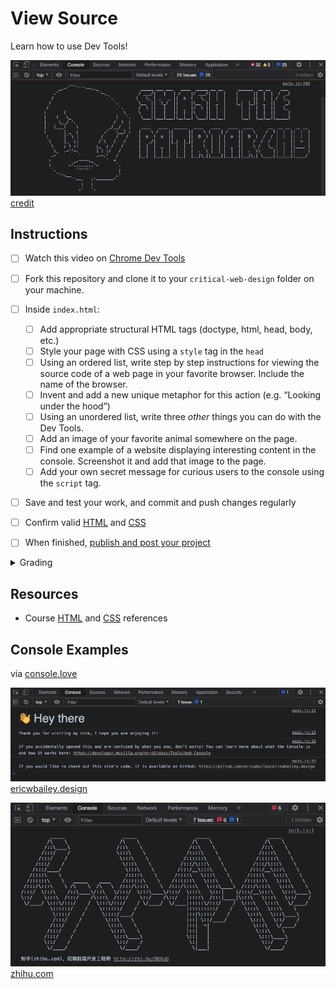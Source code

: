 
# View Source

Learn how to use Dev Tools!

![view source](assets/img/console-what-is-code.png)
[credit](https://www.bloomberg.com/graphics/2015-paul-ford-what-is-code/)

## Instructions

- [ ] Watch this video on [Chrome Dev Tools](https://www.youtube.com/watch?v=25R1Jl5P7Mw)
- [ ] Fork this repository and clone it to your `critical-web-design` folder on your machine.
- [ ] Inside `index.html`:
	- [ ] Add appropriate structural HTML tags (doctype, html, head, body, etc.)
	- [ ] Style your page with CSS using a `style` tag in the `head`
	- [ ] Using an ordered list, write step by step instructions for viewing the source code of a web page in your favorite browser. Include the name of the browser.
	- [ ] Invent and add a new unique metaphor for this action (e.g. “Looking under the hood”)
	- [ ] Using an unordered list, write three *other* things you can do with the Dev Tools.
	- [ ] Add an image of your favorite animal somewhere on the page.
	- [ ] Find one example of a website displaying interesting content in the console. Screenshot it and add that image to the page.
	- [ ] Add your own secret message for curious users to the console using the `script` tag.
- [ ] Save and test your work, and commit and push changes regularly
- [ ] Confirm valid [HTML](https://validator.w3.org/) and [CSS](https://jigsaw.w3.org/css-validator/)
- [ ] When finished, [publish and post your project](https://docs.google.com/document/d/17U_zmzM_eML_qkG0PaOdDRcEk3YEmbiQ1TyNnbAM08k/edit#bookmark=id.8jryplv1i8a)



<details>
<summary>Grading</summary>

Points | Description
---: | ---
4 | Correct information provided
4 | Instructions followed
4 | Degree to which the metaphor was thoughtful and relevant
4 | Project is online, accessible, and linked from Moodle
4 | Valid HTML and CSS
5% | Bonus! Add a table with your weekly dream schedule (what you will do when the robots take over)
20 | Total possible

</details>






## Resources

- Course [HTML](https://github.com/omundy/dig245-critical-web-design/blob/main/reference-sheets/html.md) and [CSS](https://github.com/omundy/dig245-critical-web-design/blob/main/reference-sheets/css.md) references





## Console Examples

via [console.love](https://www.console.love/)

![view source](assets/img/console-ericwbailey.design.png)
[ericwbailey.design](https://ericwbailey.design/)

![view source](assets/img/console-zhi.hu.png)
[zhihu.com](https://www.zhihu.com/)
